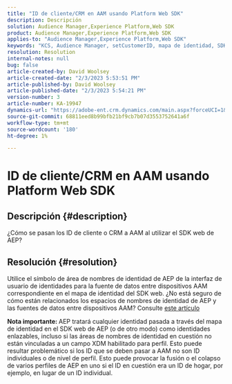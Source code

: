 ```yaml
---
title: "ID de cliente/CRM en AAM usando Platform Web SDK"
description: Descripción
solution: Audience Manager,Experience Platform,Web SDK
product: Audience Manager,Experience Platform,Web SDK
applies-to: "Audience Manager,Experience Platform,Web SDK"
keywords: "KCS, Audience Manager, setCustomerID, mapa de identidad, SDK web, AEP, ID de CRM"
resolution: Resolution
internal-notes: null
bug: false
article-created-by: David Woolsey
article-created-date: "2/3/2023 5:53:51 PM"
article-published-by: David Woolsey
article-published-date: "2/3/2023 5:54:21 PM"
version-number: 3
article-number: KA-19947
dynamics-url: "https://adobe-ent.crm.dynamics.com/main.aspx?forceUCI=1&pagetype=entityrecord&etn=knowledgearticle&id=3cd8ddb5-eba3-ed11-aad1-6045bd0065f9"
source-git-commit: 68811eed8b99bfb21bf9cb7b07d3553752641a6f
workflow-type: tm+mt
source-wordcount: '180'
ht-degree: 1%

---
```


# ID de cliente/CRM en AAM usando Platform Web SDK

## Descripción {#description}


¿Cómo se pasan los ID de cliente o CRM a AAM al utilizar el SDK web de AEP?


## Resolución {#resolution}


Utilice el símbolo de área de nombres de identidad de AEP de la interfaz de usuario de identidades para la fuente de datos entre dispositivos AAM correspondiente en el mapa de identidad del SDK web. ¿No está seguro de cómo están relacionados los espacios de nombres de identidad de AEP y las fuentes de datos entre dispositivos AAM? Consulte [este artículo](https://experienceleague.adobe.com/docs/experience-cloud-kcs/kbarticles/KA-21305.html)

<b>Nota importante: </b>AEP tratará cualquier identidad pasada a través del mapa de identidad en el SDK web de AEP (o de otro modo) como identidades enlazables, incluso si las áreas de nombres de identidad en cuestión no están vinculadas a un campo XDM habilitado para perfil. Esto puede resultar problemático si los ID que se deben pasar a AAM no son ID individuales o de nivel de perfil. Esto puede provocar la fusión o el colapso de varios perfiles de AEP en uno si el ID en cuestión era un ID de hogar, por ejemplo, en lugar de un ID individual.
